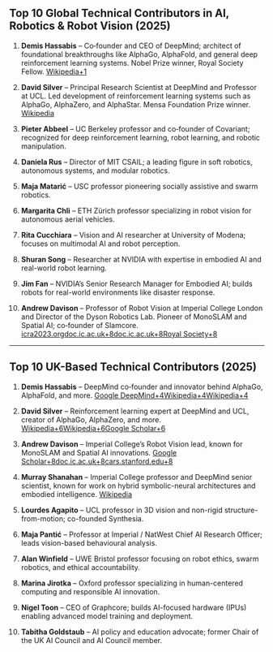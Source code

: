 
## Top 10 Global Technical Contributors in AI, Robotics & Robot Vision (2025)

1. **Demis Hassabis** – Co‑founder and CEO of DeepMind; architect of foundational breakthroughs like AlphaGo, AlphaFold, and general deep reinforcement learning systems. Nobel Prize winner, Royal Society Fellow. [Wikipedia+1](https://en.wikipedia.org/wiki/Demis_Hassabis?utm_source=chatgpt.com)
    
2. **David Silver** – Principal Research Scientist at DeepMind and Professor at UCL. Led development of reinforcement learning systems such as AlphaGo, AlphaZero, and AlphaStar. Mensa Foundation Prize winner. [Wikipedia](https://en.wikipedia.org/wiki/David_Silver_%28computer_scientist%29?utm_source=chatgpt.com)
    
3. **Pieter Abbeel** – UC Berkeley professor and co‑founder of Covariant; recognized for deep reinforcement learning, robot learning, and robotic manipulation.
    
4. **Daniela Rus** – Director of MIT CSAIL; a leading figure in soft robotics, autonomous systems, and modular robotics.
    
5. **Maja Matarić** – USC professor pioneering socially assistive and swarm robotics.
    
6. **Margarita Chli** – ETH Zürich professor specializing in robot vision for autonomous aerial vehicles.
    
7. **Rita Cucchiara** – Vision and AI researcher at University of Modena; focuses on multimodal AI and robot perception.
    
8. **Shuran Song** – Researcher at NVIDIA with expertise in embodied AI and real-world robot learning.
    
9. **Jim Fan** – NVIDIA’s Senior Research Manager for Embodied AI; builds robots for real-world environments like disaster response.
    
10. **Andrew Davison** – Professor of Robot Vision at Imperial College London and Director of the Dyson Robotics Lab. Pioneer of MonoSLAM and Spatial AI; co‑founder of Slamcore. [icra2023.org](https://www.icra2023.org/speakers/andrew-davison?utm_source=chatgpt.com)[doc.ic.ac.uk+8doc.ic.ac.uk+8Royal Society+8](https://www.doc.ic.ac.uk/~ajd/?utm_source=chatgpt.com)
    

---

## Top 10 UK-Based Technical Contributors (2025)

1. **Demis Hassabis** – DeepMind co‑founder and innovator behind AlphaGo, AlphaFold, and more. [Google DeepMind+4Wikipedia+4Wikipedia+4](https://en.wikipedia.org/wiki/Demis_Hassabis?utm_source=chatgpt.com)
    
2. **David Silver** – Reinforcement learning expert at DeepMind and UCL, creator of AlphaGo, AlphaZero, and more. [Wikipedia+6Wikipedia+6Google Scholar+6](https://en.wikipedia.org/wiki/David_Silver_%28computer_scientist%29?utm_source=chatgpt.com)
    
3. **Andrew Davison** – Imperial College’s Robot Vision lead, known for MonoSLAM and Spatial AI innovations. [Google Scholar+8doc.ic.ac.uk+8cars.stanford.edu+8](https://www.doc.ic.ac.uk/~ajd/?utm_source=chatgpt.com)
    
4. **Murray Shanahan** – Imperial College professor and DeepMind senior scientist, known for work on hybrid symbolic-neural architectures and embodied intelligence. [Wikipedia](https://en.wikipedia.org/wiki/Murray_Shanahan?utm_source=chatgpt.com)
    
5. **Lourdes Agapito** – UCL professor in 3D vision and non-rigid structure-from-motion; co-founded Synthesia.
    
6. **Maja Pantić** – Professor at Imperial / NatWest Chief AI Research Officer; leads vision-based behavioural analysis.
    
7. **Alan Winfield** – UWE Bristol professor focusing on robot ethics, swarm robotics, and ethical accountability.
    
8. **Marina Jirotka** – Oxford professor specializing in human-centered computing and responsible AI innovation.
    
9. **Nigel Toon** – CEO of Graphcore; builds AI-focused hardware (IPUs) enabling advanced model training and deployment.
    
10. **Tabitha Goldstaub** – AI policy and education advocate; former Chair of the UK AI Council and AI Council member.